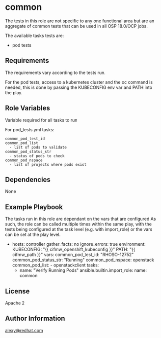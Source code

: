 common
======

The tests in this role are not specific to any one functional area but are an
aggregate of common tests that can be used in all OSP 18.0/OCP jobs.

The available tasks tests are:

* pod tests

Requirements
------------

The requirements vary according to the tests run.

For the pod tests, access to a kubernetes cluster and the oc command is needed,
this is done by passing the KUBECONFIG env var and PATH into the play.

Role Variables
--------------
Variable required for all tasks to run

For pod_tests.yml tasks:

    common_pod_test_id
    common_pod_list
      - list of pods to validate
    common_pod_status_str
      - status of pods to check
    common_pod_nspace
      - list of projects where pods exist


Dependencies
------------

None

Example Playbook
----------------

The tasks run in this role are dependant on the vars that are configured
As such, the role can be called multiple times within the same play, with the
tests being configured at the task level (e.g. with import_role) or the vars
can be set at the play level.

  - hosts: controller
    gather_facts: no
    ignore_errors: true
    environment:
      KUBECONFIG: "{{ cifmw_openshift_kubeconfig }}"
      PATH: "{{ cifmw_path }}"
    vars:
      common_pod_test_id: "RHOSO-12752"
      common_pod_status_str: "Running"
      common_pod_nspace: openstack
      common_pod_list:
        - openstackclient
    tasks:
      - name: "Verify Running Pods"
        ansible.builtin.import_role:
          name: common


License
-------

Apache 2

Author Information
------------------

alexy@redhat.com
